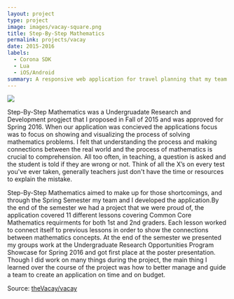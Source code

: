 ```yaml
---
layout: project
type: project
image: images/vacay-square.png
title: Step-By-Step Mathematics
permalink: projects/vacay
date: 2015-2016
labels:
  - Corona SDK
  - Lua
  - iOS/Android
summary: A responsive web application for travel planning that my team developed in ICS 415.
---
```


<img class="ui medium right floated rounded image" src="../images/vacay-home-page.png">

Step-By-Step Mathematics was a Undergruadate Research and Development progject that I proposed in Fall of 2015 and was approved for Spring 2016. When our application was concieved the applications focus was to focus on showing and visualizing the process of solving mathematics problems. I felt that understanding the process and making connections between the real world and the process of mathematics is crucial to comprehension. All too often, in teaching, a question is asked and the student is told if they are wrong or not. Think of all the X’s on every test you've ever taken, generally teachers just don't have the time or resources to explain the mistake.

Step-By-Step Mathematics aimed to make up for those shortcomings, and through the Spring Semester my team and I developed the application.By the end of the semester we had a project that we were proud of, the application covered 11 different lessons covering Common Core Mathematics requirments for both 1st and 2nd graders. Each lesson worked to connect itself to previous lessons in order to show the connections between mathematics concepts. At the end of the semester we presented my groups work at the Undergraduate Research Opportunities Program Showcase for Spring 2016 and got first place at the poster presentation. Though I did work on many things during the project, the main thing I learned over the course of the project was how to better manage and guide a team to create an application on time and on budget.
 
Source: <a href="https://github.com/theVacay/vacay"><i class="large github icon"></i>theVacay/vacay</a>

